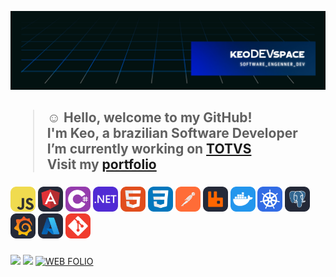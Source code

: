 ![Capa Keo](https://github.com/keodevspace/keodevspace/blob/main/capaKeo.png)

###

<h2 align="left">
  
>  :relaxed: Hello, welcome to my GitHub!<br>
> I'm Keo, a brazilian Software Developer <br>
> I’m currently working on [TOTVS](https://www.totvs.com/) <br>
> Visit my [portfolio](https://keodevspace.vercel.app/)
  
</h2>

###

<p align="left"> 
  <img src="https://github.com/tandpfun/skill-icons/blob/main/icons/JavaScript.svg" alt="javascript" width="40" height="40"/>
  <img src="https://github.com/tandpfun/skill-icons/blob/main/icons/Angular-Dark.svg" alt="angular" width="40" height="40"/>
  <img src="https://github.com/tandpfun/skill-icons/blob/main/icons/CS.svg" alt="csharp" width="40" height="40"/> 
  <img src="https://github.com/tandpfun/skill-icons/blob/main/icons/DotNet.svg" alt="dotnet" width="40" height="40"/>
  
  <img src="https://github.com/tandpfun/skill-icons/blob/main/icons/HTML.svg" alt="html5" width="40" height="40"/> 
  <img src="https://github.com/tandpfun/skill-icons/blob/main/icons/CSS.svg" alt="css3" width="40" height="40"/> 
    
  <img src="https://github.com/tandpfun/skill-icons/blob/main/icons/Postman.svg" alt="postman" width="40" height="40"/>   
  <img src="https://github.com/tandpfun/skill-icons/blob/main/icons/RabbitMQ-Dark.svg" alt="rabbitMQ" width="40" height="40"/> 
  <img src="https://github.com/tandpfun/skill-icons/blob/main/icons/Docker.svg" alt="docker" width="40" height="40"/> 
  <img src="https://github.com/tandpfun/skill-icons/blob/main/icons/Kubernetes.svg" alt="kubernetes" width="40" height="40"/> 
  <img src="https://github.com/tandpfun/skill-icons/blob/main/icons/PostgreSQL-Dark.svg" alt="postgresql" width="40" height="40"/> 
  <img src="https://github.com/tandpfun/skill-icons/blob/main/icons/Grafana-Dark.svg" alt="grafana" width="40" height="40"/> 
  
  <img src="https://github.com/tandpfun/skill-icons/blob/main/icons/Azure-Dark.svg" alt="azure" width="40" height="40"/>
  <img src="https://github.com/tandpfun/skill-icons/blob/main/icons/Git.svg" alt="git" width="40" height="40"/>
  
</p>

###

<div> 
  <a href="mailto:keodevspace@gmail.com"><img src="https://img.shields.io/badge/-Gmail-%23333?style=for-the-badge&logo=gmail&logoColor=white" target="_blank"></a>
  <a href="https://www.linkedin.com/in/keocoelho/" target="_blank"><img src="https://img.shields.io/badge/-LinkedIn-%230077B5?style=for-the-badge&logo=linkedin&logoColor=white" target="_blank"></a> 
  <a href="https://keodevspace.vercel.app/englishIndex.html" target="_blank"><img alt="WEB FOLIO" src="https://img.shields.io/badge/WEB_FOLIO-100000?style=for-the-badge&logo=WEB FOLIO&logoColor=B03A1D&labelColor=B03A1D&color=B03A1D"/></a>
</div>

###
